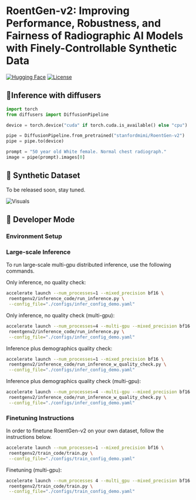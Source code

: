 # RoentGen-v2: Improving Performance, Robustness, and Fairness of Radiographic AI Models with Finely-Controllable Synthetic Data

[![Hugging Face](https://huggingface.co/datasets/huggingface/badges/resolve/main/model-on-hf-md.svg)](https://huggingface.co/stanfordmimi/RoentGen-v2)  [![License](https://img.shields.io/github/license/stanfordmimi/RoentGen-v2?style=for-the-badge)](LICENSE)

## 🧨Inference with diffusers

```python
import torch
from diffusers import DiffusionPipeline

device = torch.device("cuda" if torch.cuda.is_available() else "cpu")

pipe = DiffusionPipeline.from_pretrained("stanfordmimi/RoentGen-v2")
pipe = pipe.to(device)

prompt = "50 year old White female. Normal chest radiograph."
image = pipe(prompt).images[0]
```

## 🩻 Synthetic Dataset
To be released soon, stay tuned.

![Visuals](assets/visual_examples.png)

## 🚀 Developer Mode
### Environment Setup

### Large-scale Inference
To run large-scale multi-gpu distributed inference, use the following commands.

Only inference, no quality check:
```bash
accelerate launch --num_processes=1 --mixed_precision bf16 \
 roentgenv2/inference_code/run_inference.py \
 --config_file="./configs/infer_config_demo.yaml"
```

Only inference, no quality check (multi-gpu):
```bash
accelerate launch --num_processes=4 --multi-gpu --mixed_precision bf16 \
 roentgenv2/inference_code/run_inference.py \
 --config_file="./configs/infer_config_demo.yaml"
```

Inference plus demographics quality check:
```bash
accelerate launch --num_processes=1 --mixed_precision bf16 \
 roentgenv2/inference_code/run_inference_w_quality_check.py \
 --config_file="./configs/infer_config_demo.yaml"
```

Inference plus demographics quality check (multi-gpu):
```bash
accelerate launch --num_processes=4 --multi-gpu --mixed_precision bf16 \
 roentgenv2/inference_code/run_inference_w_quality_check.py \
 --config_file="./configs/infer_config_demo.yaml"
```

### Finetuning Instructions

In order to finetune RoentGen-v2 on your own dataset, follow the instructions below.
```bash
accelerate launch --num_processes=1 --mixed_precision bf16 \
 roentgenv2/train_code/train.py \
 --config_file="./configs/train_config_demo.yaml"
```

Finetuning (multi-gpu):
```bash
accelerate launch --num_processes 4 --multi_gpu --mixed_precision bf16 \
 roentgenv2/train_code/train.py \
 --config_file="./configs/train_config_demo.yaml"
```
